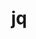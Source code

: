 ---
codehost: https://github.com/jqlang/jq
logohandle: github_jqlang
sort: jq
title: jq
website: https://jqlang.github.io/jq/
---